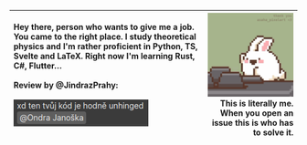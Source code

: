 
|Hey there, person who wants to give me a job. You came to the right place. I study theoretical physics and I'm rather proficient in Python, TS, Svelte and LaTeX. Right now I'm learning Rust, C#, Flutter… <br><br> Review by @JindrazPrahy: <br><br> <img alt="A commenty by my friend telling me my code is rather unhinged. he reason for that is that I often name things rather descriptively and in this particlar case I didn't understand the physics behind the code so I used funny naming convention." src = "unhinged.png"/>  |<img src="bunny.gif" alt="A pixelart by @asaha_pixelart showing a tiny bunny mashing away at a single keyboard key"/><br>This is literally me. When you open an issue this is who has to solve it.|
|:---                                                                                      |---:|

 

<!---
<br><br><br>

--->
<!---
```
          ┌────────┐
    ┌─────┤It could◄─────┐
    │     │be worse│     │
    │     └────────┘     │
┌───▼────┐          ┌────┴───┐
|It could│          │It could│
│be worse│          │be worse│
└───┬────┘          └────▲───┘
    │     ┌────────┐     │
    │     │It could│     │
    └─────►be worse├─────┘
          └────────┘
```


Quacken8/Quacken8 is a ✨ special ✨ repository because its `README.md` (this file) appears on your GitHub profile.
You can click the Preview link to take a look at your changes.
--->
